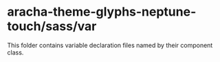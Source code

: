 # aracha-theme-glyphs-neptune-touch/sass/var

This folder contains variable declaration files named by their component class.

